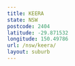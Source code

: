 ```yaml
---
title: KEERA
state: NSW
postcode: 2404
latitude: -29.871532
longitude: 150.49786
url: /nsw/keera/
layout: suburb
---
```

